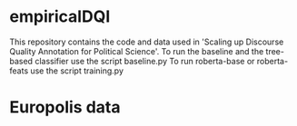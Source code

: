 # empiricalDQI

This repository contains the code and data used in 'Scaling up Discourse Quality Annotation for Political Science'.
To run the baseline and the tree-based classifier use the script baseline.py
To run roberta-base or roberta-feats use the script training.py

# Europolis data
